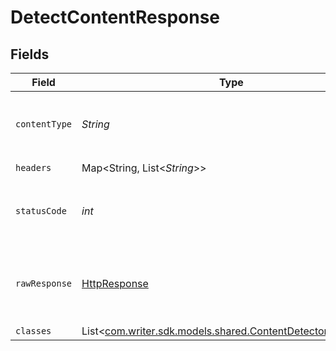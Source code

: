 # DetectContentResponse


## Fields

| Field                                                                                                                         | Type                                                                                                                          | Required                                                                                                                      | Description                                                                                                                   |
| ----------------------------------------------------------------------------------------------------------------------------- | ----------------------------------------------------------------------------------------------------------------------------- | ----------------------------------------------------------------------------------------------------------------------------- | ----------------------------------------------------------------------------------------------------------------------------- |
| `contentType`                                                                                                                 | *String*                                                                                                                      | :heavy_check_mark:                                                                                                            | HTTP response content type for this operation                                                                                 |
| `headers`                                                                                                                     | Map<String, List<*String*>>                                                                                                   | :heavy_check_mark:                                                                                                            | N/A                                                                                                                           |
| `statusCode`                                                                                                                  | *int*                                                                                                                         | :heavy_check_mark:                                                                                                            | HTTP response status code for this operation                                                                                  |
| `rawResponse`                                                                                                                 | [HttpResponse<InputStream>](https://docs.oracle.com/en/java/javase/11/docs/api/java.net.http/java/net/http/HttpResponse.html) | :heavy_check_mark:                                                                                                            | Raw HTTP response; suitable for custom response parsing                                                                       |
| `classes`                                                                                                                     | List<[com.writer.sdk.models.shared.ContentDetectorResponse](../../models/shared/ContentDetectorResponse.md)>                  | :heavy_minus_sign:                                                                                                            | N/A                                                                                                                           |